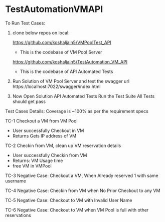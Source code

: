 # TestAutomationVMAPI

To Run Test Cases:
1. clone below repos on local:

    https://github.com/koshaljain5/VMPoolTest_API
      - This is the codebase of VM Pool Server

    https://github.com/koshaljain5/TestAutomation_VM_API
     - This is the codebase of API Automated Tests
     
2. Run Solution of VM Pool Server and test the swagger url
    https://localhost:7022/swagger/index.html
    
3. Now Open Solution API Automated Tests
    Run the Test Suite
    All Tests should get pass
    
Test Cases Details: Coverage is ~100% as per the requirement specs

TC-1 Checkout a VM from VM Pool
 * User successfully Checkout in VM
 * Returns Gets IP address of VM
 
TC-2 Checkin from VM, clean up VM reservation details
 * User successfully Checkin from VM
 * Returns: VM Usage time
 * free VM in VMPool
 
TC-3 Negative Case: Checkout a VM, When Already reserved 1 with same username

TC-4 Negative Case: Checkin from VM when No Prior Checkout to any VM

TC-5 Negative Case: Checkout to VM with Invalid User Name

TC-6 Negative Case: Checkout to VM when VM Pool is full with other reservations


